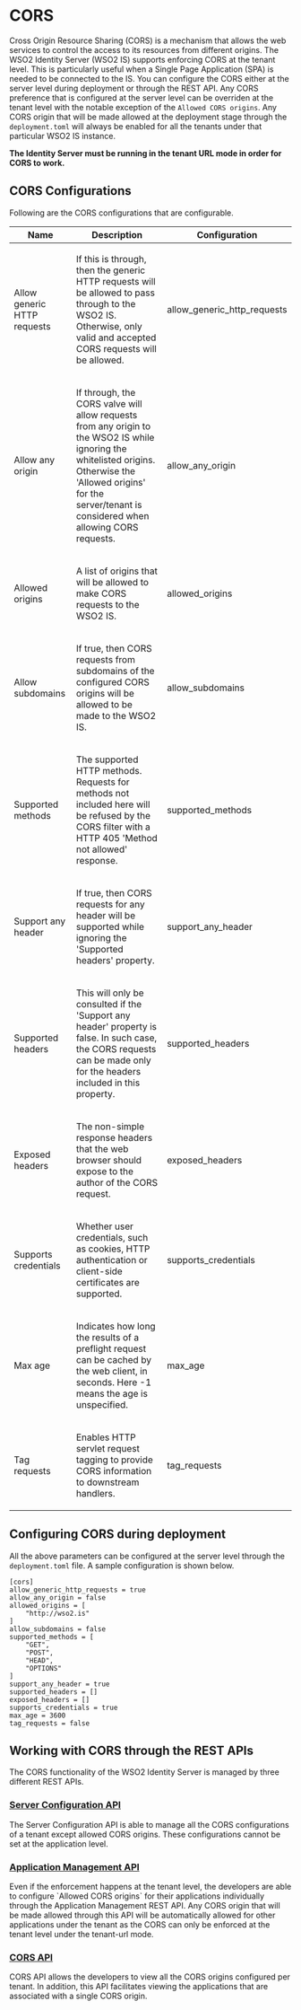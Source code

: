 # CORS

Cross Origin Resource Sharing (CORS) is a mechanism that allows the web services to control the access to its resources from different origins. The WSO2 Identity Server (WSO2 IS) supports enforcing CORS at the tenant level. This is particularly useful when a Single Page Application (SPA) is needed to be connected to the IS.
You can configure the CORS either at the server level during deployment or through the REST API. Any CORS preference that is configured at the server level can be overriden at the tenant level with the notable exception of the `Allowed CORS origins`. Any CORS origin that will be made allowed at the deployment stage through the `deployment.toml` will always be enabled for all the tenants under that particular WSO2 IS instance.

**The Identity Server must be running in the tenant URL mode in order for CORS to work.**

## CORS Configurations

Following are the CORS configurations that are configurable.

<table>
    <thead>
        <tr class="header">
            <th>
                Name
            </th>
            <th>
                Description
            </th>
            <th>
                Configuration
            </th>
        </tr>
    </thead>
    <tbody>
        <tr class="odd">
            <td>
                <p>Allow generic HTTP requests</p>
            </td>
            <td>
                <p>If this is through, then the generic HTTP requests will be allowed to pass through to the WSO2 IS.
                Otherwise, only valid and accepted CORS requests will be allowed.</p>
            </td>
            <td>
                allow_generic_http_requests
            </td>
        </tr>
        <tr class="even">
            <td>
                <p>Allow any origin</p>
            </td>
            <td>
                <p>If through, the CORS valve will allow requests from any origin to the WSO2 IS while ignoring the whitelisted origins. Otherwise the 'Allowed origins' for the server/tenant is considered when allowing CORS requests.</p>
            </td>
            <td>
                allow_any_origin
            </td>
        </tr>
        <tr class="odd">
            <td>
                <p>Allowed origins</p>
            </td>
            <td>
                <p>A list of origins that will be allowed to make CORS requests to the WSO2 IS.</p>
            </td>
            <td>
                allowed_origins
            </td>
        </tr>
        <tr class="even">
            <td>
                <p>Allow subdomains</p>
            </td>
            <td>
                <p>If true, then CORS requests from subdomains of the configured CORS origins will be allowed to be made to the WSO2 IS.</p>
            </td>
            <td>
                allow_subdomains
            </td>
        </tr>
        <tr class="odd">
            <td>
                <p>Supported methods</p>
            </td>
            <td>
                <p>The supported HTTP methods. Requests for methods not included here will be refused by the CORS filter with a HTTP 405 'Method not allowed' response.</p>
            </td>
            <td>
                supported_methods
            </td>
        </tr>
        <tr class="even">
            <td>
                <p>Support any header</p>
            </td>
            <td>
                <p>If true, then CORS requests for any header will be supported while ignoring the 'Supported headers' property.</p>
            </td>
            <td>
                support_any_header
            </td>
        </tr>
        <tr class="odd">
            <td>
                <p>Supported headers</p>
            </td>
            <td>
                <p>This will only be consulted if the 'Support any header' property is false. In such case, the CORS requests can be made only for the headers included in this property.</p>
            </td>
            <td>
                supported_headers
            </td>
        </tr>
        <tr class="even">
            <td>
                <p>Exposed headers</p>
            </td>
            <td>
                <p>The non-simple response headers that the web browser should expose to the author of the CORS               request.</p>
            </td>
            <td>
                exposed_headers
            </td>
        </tr>
        <tr class="odd">
            <td>
                <p>Supports credentials</p>
            </td>
            <td>
                <p>Whether user credentials, such as cookies, HTTP authentication or client-side certificates are supported.</p>
            </td>
            <td>
                supports_credentials
            </td>
        </tr>
        <tr class="even">
            <td>
                <p>Max age</p>
            </td>
            <td>
                <p>Indicates how long the results of a preflight request can be cached by the web client, in seconds.
                Here -1 means the age is unspecified.</p>
            </td>
            <td>
                max_age
            </td>
        </tr>
        <tr class="odd">
            <td>
                <p>Tag requests</p>
            </td>
            <td>
                <p>Enables HTTP servlet request tagging to provide CORS information to downstream handlers.</p>
            </td>
            <td>
                tag_requests
            </td>
        </tr>
    </tbody>
</table>

## Configuring CORS during deployment

All the above parameters can be configured at the server level through the `deployment.toml` file. A sample configuration is shown below.

```
[cors]
allow_generic_http_requests = true
allow_any_origin = false
allowed_origins = [
    "http://wso2.is"
]
allow_subdomains = false
supported_methods = [
    "GET",
    "POST",
    "HEAD",
    "OPTIONS"
]
support_any_header = true
supported_headers = []
exposed_headers = []
supports_credentials = true
max_age = 3600
tag_requests = false
```

## Working with CORS through the REST APIs

The CORS functionality of the WSO2 Identity Server is managed by three different REST APIs.

### [Server Configuration API]({{base_path}}/develop/configs-rest-api)
<p>The Server Configuration API is able to manage all the CORS configurations of a tenant except allowed CORS origins. These configurations cannot be set at the application level.</p>

### [Application Management API]({{base_path}}/develop/application-rest-api)
<p>Even if the enforcement happens at the tenant level, the developers are able to configure `Allowed CORS origins` for their applications individually through the Application Management REST API. Any CORS origin that will be made allowed through this API will be automatically allowed for other applications under the tenant as the CORS can only be enforced at the tenant level under the tenant-url mode.</p>

### [CORS API]({{base_path}}/develop/cors-rest-api)
<p>CORS API allows the developers to view all the CORS origins configured per tenant. In addition, this API facilitates viewing the applications that are associated with a single CORS origin.</p>